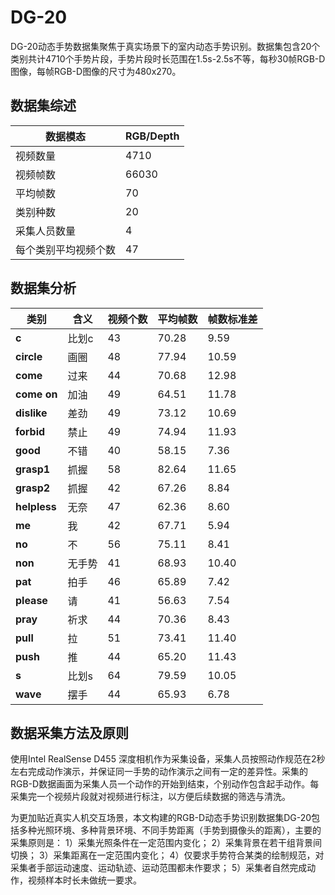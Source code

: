 # DG-20
DG-20动态手势数据集聚焦于真实场景下的室内动态手势识别。数据集包含20个类别共计4710个手势片段，手势片段时长范围在1.5s-2.5s不等，每秒30帧RGB-D图像，每帧RGB-D图像的尺寸为480x270。


## 数据集综述
| 数据模态             | RGB/Depth |
| -------------------- | --------- |
| 视频数量             | 4710      |
| 视频帧数             | 66030     |
| 平均帧数             | 70        |
| 类别种数             | 20        |
| 采集人员数量         | 4         |
| 每个类别平均视频个数 | 47        |


## 数据集分析
| **类别**     | **含义** | **视频个数** | **平均帧数** | **帧数标准差** |
| ------------ | -------- | ------------ | ------------ | -------------- |
| **c**        | 比划c    | 43           | 70.28        | 9.59           |
| **circle**   | 画圈     | 48           | 77.94        | 10.59          |
| **come**     | 过来     | 44           | 70.68        | 12.98          |
| **come on**  | 加油     | 49           | 64.51        | 11.78          |
| **dislike**  | 差劲     | 49           | 73.12        | 10.69          |
| **forbid**   | 禁止     | 49           | 74.94        | 11.93          |
| **good**     | 不错     | 40           | 58.15        | 7.36           |
| **grasp1**   | 抓握     | 58           | 82.64        | 11.65          |
| **grasp2**   | 抓握     | 42           | 67.26        | 8.84           |
| **helpless** | 无奈     | 47           | 62.36        | 8.60           |
| **me**       | 我       | 42           | 67.71        | 5.94           |
| **no**       | 不       | 56           | 75.11        | 8.41           |
| **non**      | 无手势   | 41           | 68.93        | 10.40          |
| **pat**      | 拍手     | 46           | 65.89        | 7.42           |
| **please**   | 请       | 41           | 56.63        | 7.54           |
| **pray**     | 祈求     | 44           | 70.36        | 8.43           |
| **pull**     | 拉       | 51           | 73.41        | 11.40          |
| **push**     | 推       | 44           | 65.20        | 11.43          |
| **s**        | 比划s    | 64           | 79.59        | 10.05          |
| **wave**     | 摆手     | 44           | 65.93        | 6.78           |


## 数据采集方法及原则
使用Intel RealSense D455 深度相机作为采集设备，采集人员按照动作规范在2秒左右完成动作演示，并保证同一手势的动作演示之间有一定的差异性。采集的RGB-D数据画面为采集人员一个动作的开始到结束，个别动作包含起手动作。每采集完一个视频片段就对视频进行标注，以方便后续数据的筛选与清洗。

为更加贴近真实人机交互场景，本文构建的RGB-D动态手势识别数据集DG-20包括多种光照环境、多种背景环境、不同手势距离（手势到摄像头的距离），主要的采集原则是：
1）采集光照条件在一定范围内变化；
2）采集背景在若干组背景间切换；
3）采集距离在一定范围内变化；
4）仅要求手势符合某类的绘制规范，对采集者手部运动速度、运动轨迹、运动范围都未作要求；
5）采集者自然完成动作，视频样本时长未做统一要求。
